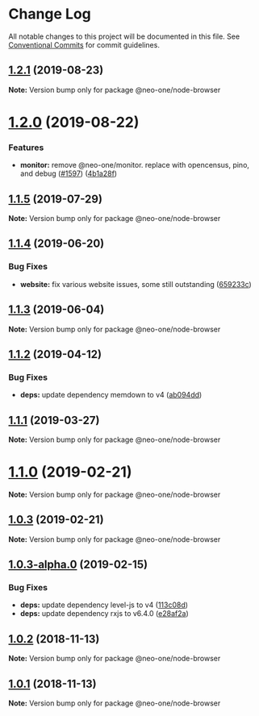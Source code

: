 # Change Log

All notable changes to this project will be documented in this file.
See [Conventional Commits](https://conventionalcommits.org) for commit guidelines.

## [1.2.1](https://github.com/neo-one-suite/neo-one/compare/@neo-one/node-browser@1.2.0...@neo-one/node-browser@1.2.1) (2019-08-23)

**Note:** Version bump only for package @neo-one/node-browser





# [1.2.0](https://github.com/neo-one-suite/neo-one/compare/@neo-one/node-browser@1.1.5...@neo-one/node-browser@1.2.0) (2019-08-22)


### Features

* **monitor:** remove @neo-one/monitor. replace with opencensus, pino, and debug ([#1597](https://github.com/neo-one-suite/neo-one/issues/1597)) ([4b1a28f](https://github.com/neo-one-suite/neo-one/commit/4b1a28f))





## [1.1.5](https://github.com/neo-one-suite/neo-one/compare/@neo-one/node-browser@1.1.4...@neo-one/node-browser@1.1.5) (2019-07-29)

**Note:** Version bump only for package @neo-one/node-browser





## [1.1.4](https://github.com/neo-one-suite/neo-one/compare/@neo-one/node-browser@1.1.3...@neo-one/node-browser@1.1.4) (2019-06-20)


### Bug Fixes

* **website:** fix various website issues, some still outstanding ([659233c](https://github.com/neo-one-suite/neo-one/commit/659233c))





## [1.1.3](https://github.com/neo-one-suite/neo-one/compare/@neo-one/node-browser@1.1.2...@neo-one/node-browser@1.1.3) (2019-06-04)

**Note:** Version bump only for package @neo-one/node-browser





## [1.1.2](https://github.com/neo-one-suite/neo-one/compare/@neo-one/node-browser@1.1.1...@neo-one/node-browser@1.1.2) (2019-04-12)


### Bug Fixes

* **deps:** update dependency memdown to v4 ([ab094dd](https://github.com/neo-one-suite/neo-one/commit/ab094dd))





## [1.1.1](https://github.com/neo-one-suite/neo-one/compare/@neo-one/node-browser@1.1.0...@neo-one/node-browser@1.1.1) (2019-03-27)

**Note:** Version bump only for package @neo-one/node-browser





# [1.1.0](https://github.com/neo-one-suite/neo-one/compare/@neo-one/node-browser@1.0.3...@neo-one/node-browser@1.1.0) (2019-02-21)

**Note:** Version bump only for package @neo-one/node-browser





## [1.0.3](https://github.com/neo-one-suite/neo-one/compare/@neo-one/node-browser@1.0.3-alpha.0...@neo-one/node-browser@1.0.3) (2019-02-21)

**Note:** Version bump only for package @neo-one/node-browser





## [1.0.3-alpha.0](https://github.com/neo-one-suite/neo-one/compare/@neo-one/node-browser@1.0.2...@neo-one/node-browser@1.0.3-alpha.0) (2019-02-15)


### Bug Fixes

* **deps:** update dependency level-js to v4 ([113c08d](https://github.com/neo-one-suite/neo-one/commit/113c08d))
* **deps:** update dependency rxjs to v6.4.0 ([e28af2a](https://github.com/neo-one-suite/neo-one/commit/e28af2a))





## [1.0.2](https://github.com/neo-one-suite/neo-one/compare/@neo-one/node-browser@1.0.1...@neo-one/node-browser@1.0.2) (2018-11-13)

**Note:** Version bump only for package @neo-one/node-browser





## [1.0.1](https://github.com/neo-one-suite/neo-one/compare/@neo-one/node-browser@1.0.0...@neo-one/node-browser@1.0.1) (2018-11-13)

**Note:** Version bump only for package @neo-one/node-browser
